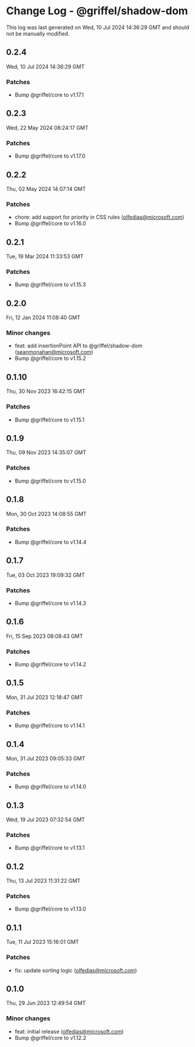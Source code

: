 # Change Log - @griffel/shadow-dom

This log was last generated on Wed, 10 Jul 2024 14:36:29 GMT and should not be manually modified.

<!-- Start content -->

## 0.2.4

Wed, 10 Jul 2024 14:36:29 GMT

### Patches

- Bump @griffel/core to v1.17.1

## 0.2.3

Wed, 22 May 2024 08:24:17 GMT

### Patches

- Bump @griffel/core to v1.17.0

## 0.2.2

Thu, 02 May 2024 14:07:14 GMT

### Patches

- chore: add support for priority in CSS rules (olfedias@microsoft.com)
- Bump @griffel/core to v1.16.0

## 0.2.1

Tue, 19 Mar 2024 11:33:53 GMT

### Patches

- Bump @griffel/core to v1.15.3

## 0.2.0

Fri, 12 Jan 2024 11:08:40 GMT

### Minor changes

- feat: add insertionPoint API to @griffel/shadow-dom (seanmonahan@microsoft.com)
- Bump @griffel/core to v1.15.2

## 0.1.10

Thu, 30 Nov 2023 16:42:15 GMT

### Patches

- Bump @griffel/core to v1.15.1

## 0.1.9

Thu, 09 Nov 2023 14:35:07 GMT

### Patches

- Bump @griffel/core to v1.15.0

## 0.1.8

Mon, 30 Oct 2023 14:08:55 GMT

### Patches

- Bump @griffel/core to v1.14.4

## 0.1.7

Tue, 03 Oct 2023 19:09:32 GMT

### Patches

- Bump @griffel/core to v1.14.3

## 0.1.6

Fri, 15 Sep 2023 08:08:43 GMT

### Patches

- Bump @griffel/core to v1.14.2

## 0.1.5

Mon, 31 Jul 2023 12:18:47 GMT

### Patches

- Bump @griffel/core to v1.14.1

## 0.1.4

Mon, 31 Jul 2023 09:05:33 GMT

### Patches

- Bump @griffel/core to v1.14.0

## 0.1.3

Wed, 19 Jul 2023 07:32:54 GMT

### Patches

- Bump @griffel/core to v1.13.1

## 0.1.2

Thu, 13 Jul 2023 11:31:22 GMT

### Patches

- Bump @griffel/core to v1.13.0

## 0.1.1

Tue, 11 Jul 2023 15:16:01 GMT

### Patches

- fix: update sorting logic (olfedias@microsoft.com)

## 0.1.0

Thu, 29 Jun 2023 12:49:54 GMT

### Minor changes

- feat: initial release (olfedias@microsoft.com)
- Bump @griffel/core to v1.12.2
